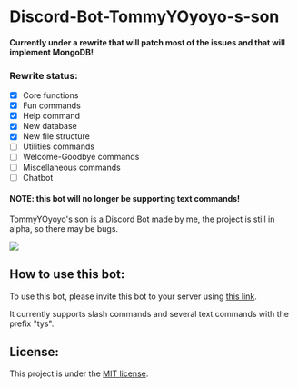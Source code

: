 # Discord-Bot-TommyYOyoyo-s-son

#### Currently under a rewrite that will patch most of the issues and that will implement MongoDB!

### Rewrite status:
- [x] Core functions
- [x] Fun commands
- [x] Help command
- [x] New database
- [x] New file structure
- [ ] Utilities commands
- [ ] Welcome-Goodbye commands
- [ ] Miscellaneous commands
- [ ] Chatbot

#### NOTE: this bot will no longer be supporting text commands!

TommyYOyoyo's son is a Discord Bot made by me, the project is still in alpha, so there may be bugs.

![](https://user-images.githubusercontent.com/79941840/179247399-fe829843-9e42-4a63-8e44-0291b28c7ab6.png)

## How to use this bot:
To use this bot, please invite this bot to your server using [this link](https://discord.com/oauth2/authorize?client_id=996429773117079652&permissions=515396455648&scope=bot).

It currently supports slash commands and several text commands with the prefix "tys".

## License:
This project is under the [MIT license](https://github.com/TommyYOyoyo/Discord-Bot-TommyYOyoyo-s-son/blob/master/LICENSE).


